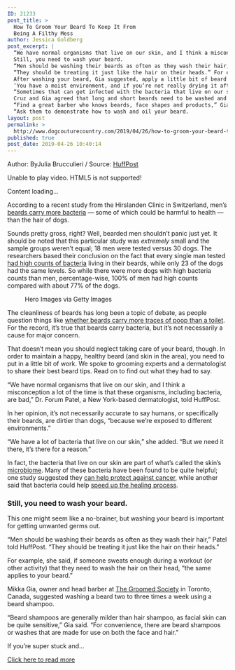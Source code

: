 ```yaml
---
ID: 21233
post_title: >
  How To Groom Your Beard To Keep It From
  Being A Filthy Mess
author: Jessica Goldberg
post_excerpt: |
  “We have normal organisms that live on our skin, and I think a misconception a lot of the time is that these organisms, including bacteria, are bad,” Dr. Forum Patel, a New York-based dermatologist, told HuffPost.
  Still, you need to wash your beard.
  “Men should be washing their beards as often as they wash their hair,” Patel told HuffPost.
  “They should be treating it just like the hair on their heads.” For example, she said, if someone sweats enough during a workout (or other activity) that they need to wash the hair on their head, “the same applies to your beard.” Mikka Gia, owner and head barber at The Groomed Society in Toronto, Canada, suggested washing a beard two to three times a week using a beard shampoo.
  After washing your beard, Gia suggested, apply a little bit of beard oil, as it “promotes hydration and adds shine and control.” The key is not applying too much, as it can lead to oil buildup on the hair and skin, which could lead to a greasy-feeling face, Gia said.
  ″You have a moist environment, and if you’re not really drying it after washing, that can harbor a lot of organisms, regardless of if they’re going to cause issues or not,” Patel said.
  “Sometimes that can get infected with the bacteria that live on our skin.” This point is more for the look of the beard than cleanliness, but Cruz noted that regular trims “are just as important as haircuts.” “Beard whiskers can split just like hairs on the head,” he said.
  Cruz and Gia agreed that long and short beards need to be washed and groomed.
  “Find a great barber who knows beards, face shapes and products,” Gia said.
  “Ask them to demonstrate how to wash and oil your beard.
layout: post
permalink: >
  http://www.dogcouturecountry.com/2019/04/26/how-to-groom-your-beard-to-keep-it-from-being-a-filthy-mess-2/
published: true
post_date: 2019-04-26 10:40:14
---
```

<p class="article-info-author-source"> <span>Author: ByJulia Brucculieri</span>&nbsp;/&nbsp;<span>Source: <a href="https://www.huffpost.com/entry/beard-care-for-men_l_5cc1d3e5e4b0764d31de39e4" target="_blank">HuffPost</a></span> </p> <p>Unable to play video. HTML5 is not supported!</p>
<p>Content loading...</p>
<p>According to a recent study from the Hirslanden Clinic in Switzerland, men’s <a data-rapid_p="1" data-v9y="0" data-ylk="subsec:paragraph;g:5141f254-0647-3701-945a-6df4d2f8e8c5;itc:0;cpos:1;pos:1;elm:context_link" href="https://www.huffingtonpost.ca/entry/beard-men-germier-dogs_n_5cb63c2fe4b082aab08db5d3">beards carry more bacteria</a> ― some of which could be harmful to health ― than the hair of dogs.</p>
<p>Sounds pretty gross, right? Well, bearded men shouldn’t panic just yet. It should be noted that this particular study was <em>extremely</em> small and the sample groups weren’t equal; 18 men were tested versus 30 dogs. The researchers based their conclusion on the fact that every single man tested <a data-rapid_p="2" data-v9y="0" data-ylk="subsec:paragraph;itc:0;cpos:3;pos:1;elm:context_link" href="https://www.bbc.co.uk/newsround/47939764">had high counts of bacteria</a> living in their beards, while only 23 of the dogs had the same levels. So while there were more dogs with high bacteria counts than men, percentage-wise, 100% of men had high counts compared with about 77% of the dogs.</p>
<figure><img alt="" src="https://img.huffingtonpost.com/asset/5cc1d4a82400003200e4d03e.jpeg?cache=9c1LFZtfRY&amp;ops=scalefit_720_noupscale">
<figcaption>Hero Images via Getty Images</figcaption>
</figure>
<p>The cleanliness of beards has long been a topic of debate, as people question things like <a data-rapid_p="3" data-v9y="0" data-ylk="subsec:paragraph;itc:0;cpos:4;pos:1;elm:context_link" href="https://www.iflscience.com/health-and-medicine/your-beard-does-not-contain-more-poo-toilet/">whether beards carry more traces of poop than a toilet</a>. For the record, it’s true that beards carry bacteria, but it’s not necessarily a cause for major concern.</p>
<p>That doesn’t mean you should neglect taking care of your beard, though. In order to maintain a happy, healthy beard (and skin in the area), you need to put in a little bit of work. We spoke to grooming experts and a dermatologist to share their best beard tips. Read on to find out what they had to say.</p>
<p>“We have normal organisms that live on our skin, and I think a misconception a lot of the time is that these organisms, including bacteria, are bad,” Dr. Forum Patel, a New York-based dermatologist, told HuffPost.</p>
<p>In her opinion, it’s not necessarily accurate to say humans, or specifically their beards, are dirtier than dogs, “because we’re exposed to different environments.”</p>
<p>“We have a lot of bacteria that live on our skin,” she added. “But we need it there, it’s there for a reason.”</p>
<p>In fact, the bacteria that live on our skin are part of what’s called the skin’s <a data-rapid_p="4" data-v9y="0" data-ylk="subsec:paragraph;itc:0;cpos:16;pos:1;elm:context_link" href="https://www.webmd.com/skin-problems-and-treatments/eczema/news/20180503/skins-good-bacteria-may-help-fight-eczema#1">microbiome</a>. Many of these bacteria have been found to be quite helpful; one study suggested they <a data-rapid_p="5" data-v9y="0" data-ylk="subsec:paragraph;itc:0;cpos:16;pos:2;elm:context_link" href="https://www.sciencedaily.com/releases/2018/03/180301103701.htm">can help protect against cancer</a>, while another said that bacteria could help <a data-rapid_p="6" data-v9y="0" data-ylk="subsec:paragraph;itc:0;cpos:16;pos:3;elm:context_link" href="https://www.nature.com/articles/d41586-018-00960-3">speed up the healing process</a>.</p>
<h3>Still, you need to wash your beard.</h3>
<p>This one might seem like a no-brainer, but washing your beard is important for getting unwanted germs out.</p>
<p>“Men should be washing their beards as often as they wash their hair,” Patel told HuffPost. “They should be treating it just like the hair on their heads.”</p>
<p>For example, she said, if someone sweats enough during a workout (or other activity) that they need to wash the hair on their head, “the same applies to your beard.”</p>
<p>Mikka Gia, owner and head barber at <a data-rapid_p="7" data-v9y="0" data-ylk="subsec:paragraph;itc:0;cpos:26;pos:1;elm:context_link" href="https://www.thegroomedsociety.com/">The Groomed Society</a> in Toronto, Canada, suggested washing a beard two to three times a week using a beard shampoo.</p>
<p>“Beard shampoos are generally milder than hair shampoo, as facial skin can be quite sensitive,” Gia said. “For convenience, there are beard shampoos or washes that are made for use on both the face and hair.”</p>
<p>If you’re super stuck and...</p> <p class="article-info-more"> <a href="https://www.huffpost.com/entry/beard-care-for-men_l_5cc1d3e5e4b0764d31de39e4" target="_blank">Click here to read more</a> </p>